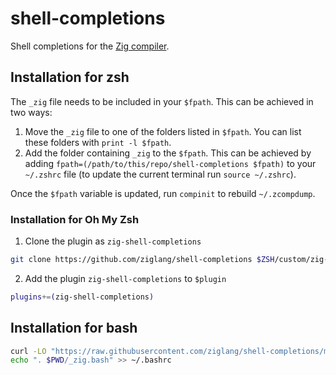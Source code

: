 # shell-completions

Shell completions for the [Zig compiler](https://github.com/ziglang/zig).

## Installation for zsh

The `_zig` file needs to be included in your `$fpath`. This can be achieved in two ways:
1. Move the `_zig` file to one of the folders listed in `$fpath`. You can list these folders with `print -l $fpath`.
2. Add the folder containing `_zig` to the `$fpath`. This can be achieved by adding `fpath=(/path/to/this/repo/shell-completions $fpath)` to your `~/.zshrc` file (to update the current terminal run `source ~/.zshrc`).

Once the `$fpath` variable is updated, run `compinit` to rebuild `~/.zcompdump`.

### Installation for Oh My Zsh

1. Clone the plugin as `zig-shell-completions`

```sh
git clone https://github.com/ziglang/shell-completions $ZSH/custom/zig-shell-completions
```

2. Add the plugin `zig-shell-completions` to `$plugin`

```sh
plugins+=(zig-shell-completions)
```

## Installation for bash

```sh
curl -LO "https://raw.githubusercontent.com/ziglang/shell-completions/master/_zig.bash"
echo ". $PWD/_zig.bash" >> ~/.bashrc
```

